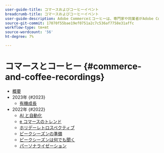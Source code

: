 ```yaml
---
user-guide-title: コマースおよびコーヒーイベント
breadcrumb-title: コマースおよびコーヒーイベント
user-guide-description: Adobe Commerceとコーヒーは、専門家や同業者がAdobe Commerceの使い方に関する考えやアイデアを共有するビデオライブラリです。
source-git-commit: 17070f55bae19ef0751a2c7c536af7758e31affc
workflow-type: tm+mt
source-wordcount: '56'
ht-degree: 7%

---
```



# コマースとコーヒー {#commerce-and-coffee-recordings}

+ [概要](overview.md)
+ 2023年 {#2023}
   + [有機成長](2023/organic-growth.md)
+ 2022年 {#2022}
   + [AI と自動化](2022/ai-and-automation.md)
   + [e コマースのトレンド](2022/ecommerce-trends.md)
   + [ホリデーレトロスペクティブ](2022/holiday.md)
   + [ピークシーズンの準備](2022/peak-season-prep.md)
   + [ピークシーズンは何でも聞く](2022/peak-season-ask-anything.md)
   + [パーソナライゼーション](2022/personalization.md)

<!---+ Commerce Events {#commerce-events}
  + [Overview](commerce-events/overview.md)
  + 2022 {#2022}
    + [Top Tips and Tricks for Adobe Campaign Standard](customer-journeys/2022/tips-and-tricks.md)
    + [Develop and customize data models in Adobe Campaign Classic](customer-journeys/2022/data-models.md)

+ Data and insights {#commerce-release-updates}
  + [Overview](commerce-release-updates/overview.md)
  + 2022 {#2022}
    + [Innovations and trends](data-and-insights/2022/innovations.md)
    + [Sensei and Analysis Workspace](data-and-insights/2022/sensei.md)
    + [Personalize and automate with Adobe Target](data-and-insights/2022/personalize.md)
    + [Analytics and Target applications for Mobile and Apps](data-and-insights/2022/mobile-and-apps.md)
    + [Cross Device Analytics and Customer Journey Analytics](data-and-insights/2022/cross-device-analytics.md) --->